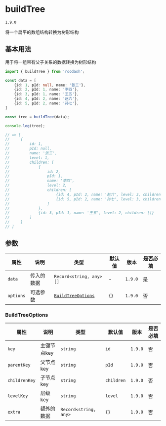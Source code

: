 # buildTree

`1.9.0`

将一个扁平的数组结构转换为树形结构

## 基本用法
用于将一组带有父子关系的数据转换为树形结构

```typescript
import { buildTree } from 'roodash';

const data = [
    {id: 1, pId: null, name: '张三'},
    {id: 2, pId: 1, name: '李四'},
    {id: 3, pId: 1, name: '王五'},
    {id: 4, pId: 2, name: '赵六'},
    {id: 5, pId: 2, name: '孙七'},
]

const tree = buildTree(data);

console.log(tree);

// => [
//     {
//         id: 1,
//         pId: null,
//         name: '张三',
//         level: 1,
//         children: [
//             {
//                 id: 2,
//                 pId: 1,
//                 name: '李四',
//                 level: 2,
//                 children: [
//                     {id: 4, pId: 2, name: '赵六', level: 3, children: []},
//                     {id: 5, pId: 2, name: '孙七', level: 3, children: []}
//                 ]
//             },
//             {id: 3, pId: 1, name: '王五', level: 2, children: []}
//         ]
//     }
// ]
```

## 参数

| 属性        | 说明    | 类型                                      | 默认值  | 版本      | 是否必填 |
|-----------|-------|-----------------------------------------|------|---------|------|
| `data`    | 传入的数据 | `Record<string, any>[]`                 | -    | `1.9.0` | 是    |
| `options` | 可选参数  | [`BuildTreeOptions`](#buildTreeOptions) | `{}` | `1.9.0` | 否    |


### BuildTreeOptions
| 属性            | 说明      | 类型                    | 默认值        | 版本      | 是否必填 |
|---------------|---------|-----------------------|------------|---------|------|
| `key`         | 主键节点key | `string`              | `id`       | `1.9.0` | 否    |
| `parentKey`   | 父节点key  | `string`              | `pId`      | `1.9.0` | 否    |
| `childrenKey` | 子节点key  | `string`              | `children` | `1.9.0` | 否    |
| `levelKey`    | 层级key   | `string`              | `level`    | `1.9.0` | 否    |
| `extra`       | 额外的数据   | `Record<string, any>` | `{}`       | `1.9.0` | 否    |
